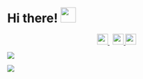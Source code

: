  # Hi there! <img src="https://github.com/TheDudeThatCode/TheDudeThatCode/blob/master/Assets/Hi.gif" width="35" />
 <p align="center">
  <a href="https://twitter.com/terabyte_17">
   <img src="https://img.shields.io/badge/twitter-%231DA1F2.svg?&style=for-the-badge&logo=twitter&logoColor=white" height=25>
  </a> 
  <a href="https://www.linkedin.com/in/yash-sahijwani-b36aa3149/">
   <img src="https://img.shields.io/badge/linkedin-%230077B5.svg?&style=for-the-badge&logo=linkedin&logoColor=white" height=25>
  </a> 
  <a href="https://www.instagram.com/yash_sahijwani/">
   <img src="https://img.shields.io/badge/instagram-%23E4405F.svg?&style=for-the-badge&logo=instagram&logoColor=white" height=25>
  </a> 
</p>
 
   ![](https://visitor-badge.glitch.me/badge?page_id=dogukancaner.dogukancaner)
 

![](https://camo.githubusercontent.com/992babdffd8c74a1502de375fbdf7e4d54773242/68747470733a2f2f6d656469612e67697068792e636f6d2f6d656469612f53576f536b4e36447854737a71494b4571762f67697068792e676966)
